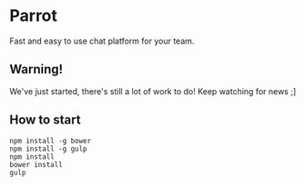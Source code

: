 # Parrot

Fast and easy to use chat platform for your team.

## Warning!

We've just started, there's still a lot of work to do! Keep watching for news ;]

## How to start

```
npm install -g bower
npm install -g gulp
npm install
bower install
gulp
```